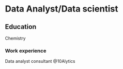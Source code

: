 # Data Analyst/Data scientist
## Education
  Chemistry

  ### Work experience
  Data analyst consultant @10Alytics
  
